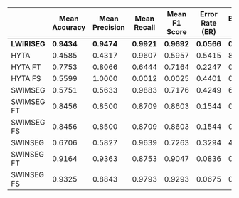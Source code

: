 |             | Mean Accuracy | Mean Precision | Mean Recall | Mean F1 Score | Error Rate (ER) | BinaryCrossEntropy Loss | IOU       | Mean AUC   |
|-------------|---------------|----------------|-------------|---------------|-----------------|-------------------------|-----------|------------|
| **LWIRISEG**| **0.9434**    | **0.9474**     | **0.9921**  | **0.9692**    | **0.0566**      | **0.1300**              | **0.9402**| 0.7547     |
| HYTA        | 0.4585        | 0.4317         | 0.9607      | 0.5957        | 0.5415          | 8.1540                  | 0.4242    | 0.5313     |
| HYTA FT     | 0.7753        | 0.8066         | 0.6444      | 0.7164        | 0.2247          | 0.5010                  | 0.5582    | 0.7614     |
| HYTA FS     | 0.5599        | 1.0000         | 0.0012      | 0.0025        | 0.4401          | 0.6376                  | 0.0012    | 0.5006     |
| SWIMSEG     | 0.5751        | 0.5633         | 0.9883      | 0.7176        | 0.4249          | 6.4259                  | 0.5595    | 0.5332     |
| SWIMSEG FT  | 0.8456        | 0.8500         | 0.8709      | 0.8603        | 0.1544          | 0.3425                  | 0.7549    | 0.8430     |
| SWIMSEG FS  | 0.8456        | 0.8500         | 0.8709      | 0.8603        | 0.1544          | 0.3425                  | 0.7549    | 0.8430     |
| SWINSEG     | 0.6706        | 0.5827         | 0.9639      | 0.7263        | 0.3294          | 4.7272                  | 0.5703    | 0.6955     |
| SWINSEG FT  | 0.9164        | 0.9363         | 0.8753      | 0.9047        | 0.0836          | 0.1999                  | 0.8261    | 0.9129     |
| SWINSEG FS  | 0.9325        | 0.8843         | 0.9793      | 0.9293        | 0.0675          | 0.1670                  | 0.8680    | **0.9364** |
